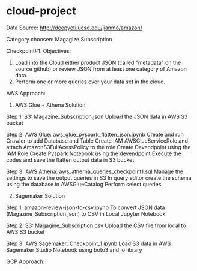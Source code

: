 # cloud-project

Data Source: http://deepyeti.ucsd.edu/jianmo/amazon/

Category choosen: Magagize Subscription

Checkpoint#1:
Objectives:
1. Load into the Cloud either product JSON (called "metadata" on the source github) or review JSON from at least one category of Amazon data.
2. Perform one or more queries over your data set in the cloud.



AWS Approach:

1) AWS Glue + Athena Solution

Step 1: S3: Magazine_Subscription.json
            Upload the JSON data in AWS S3 bucket
            
Step 2: AWS Glue: aws_glue_pyspark_flatten_json.ipynb
        Create and run Crawler to add Database and Table
        Create IAM AWSGlueServiceRole and attach AmazonS3FullAcessPolicy to the role
        Create Devendpoint using the IAM Role
        Create Pyspark Notebook using the devendpoint
        Execute the codes and save the flatten output data in S3 bucket
        
Step 3: AWS Athena: aws_atherna_queries_checkpoint1.sql
        Manage the settings to save the output queries in S3
        In query editor create the schema using the database in AWSGlueCatalog
        Perform select queries
        
        

2) Sagemaker Solution

Step 1: amazon-review-json-to-csv.ipynb
        To convert JSON data (Magazine_Subscription.json) to CSV in Local Jupyter Notebook
        
Step 2: S3: Magagine_Subscription.csv
        Upload the CSV file from local to AWS S3 bucket
        
Step 3: AWS Sagemaker: Checkpoint_1.ipynb
        Load S3 data in AWS Sagemaker Studio Notebook using boto3 and io library
        
        
        
GCP Approach:
